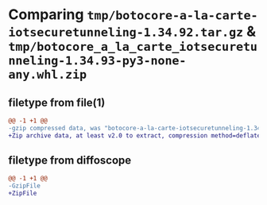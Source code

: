 # Comparing `tmp/botocore-a-la-carte-iotsecuretunneling-1.34.92.tar.gz` & `tmp/botocore_a_la_carte_iotsecuretunneling-1.34.93-py3-none-any.whl.zip`

## filetype from file(1)

```diff
@@ -1 +1 @@
-gzip compressed data, was "botocore-a-la-carte-iotsecuretunneling-1.34.92.tar", last modified: Fri Apr 26 01:01:31 2024, max compression
+Zip archive data, at least v2.0 to extract, compression method=deflate
```

## filetype from diffoscope

```diff
@@ -1 +1 @@
-GzipFile
+ZipFile
```

